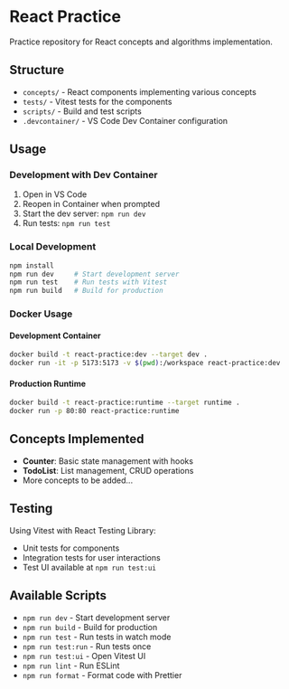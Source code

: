 # React Practice

Practice repository for React concepts and algorithms implementation.

## Structure

- `concepts/` - React components implementing various concepts
- `tests/` - Vitest tests for the components
- `scripts/` - Build and test scripts
- `.devcontainer/` - VS Code Dev Container configuration

## Usage

### Development with Dev Container

1. Open in VS Code
2. Reopen in Container when prompted
3. Start the dev server: `npm run dev`
4. Run tests: `npm run test`

### Local Development

```bash
npm install
npm run dev     # Start development server
npm run test    # Run tests with Vitest
npm run build   # Build for production
```

### Docker Usage

#### Development Container

```bash
docker build -t react-practice:dev --target dev .
docker run -it -p 5173:5173 -v $(pwd):/workspace react-practice:dev
```

#### Production Runtime

```bash
docker build -t react-practice:runtime --target runtime .
docker run -p 80:80 react-practice:runtime
```

## Concepts Implemented

- **Counter**: Basic state management with hooks
- **TodoList**: List management, CRUD operations
- More concepts to be added...

## Testing

Using Vitest with React Testing Library:

- Unit tests for components
- Integration tests for user interactions
- Test UI available at `npm run test:ui`

## Available Scripts

- `npm run dev` - Start development server
- `npm run build` - Build for production
- `npm run test` - Run tests in watch mode
- `npm run test:run` - Run tests once
- `npm run test:ui` - Open Vitest UI
- `npm run lint` - Run ESLint
- `npm run format` - Format code with Prettier
